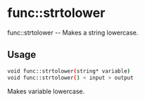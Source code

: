 # func::strtolower
func::strtolower -- Makes a string lowercase.

## Usage
```sh
void func::strtolower(string* variable)
void func::strtolower() < input > output
```


Makes variable lowercase.
